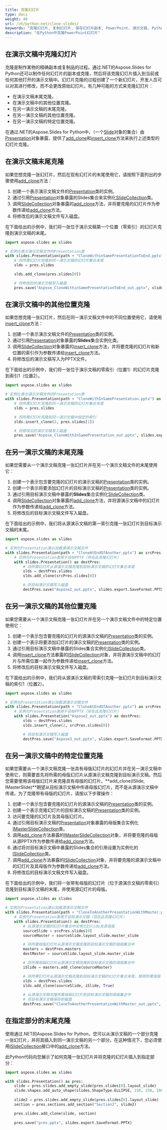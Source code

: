 ```yaml
---
title: 克隆幻灯片
type: docs
weight: 40
url: /zh/python-net/clone-slides/
keywords: "克隆幻灯片, 复制幻灯片, 保存幻灯片副本, PowerPoint, 演示文稿, Python, Aspose.Slides"
description: "在Python中克隆PowerPoint幻灯片"
---
```


## **在演示文稿中克隆幻灯片**
克隆是制作某物的精确副本或复制品的过程。通过.NET的Aspose.Slides for Python还可以制作任何幻灯片的副本或克隆，然后将该克隆幻灯片插入到当前或任何其他打开的演示文稿中。幻灯片克隆的过程创建了一个新幻灯片，开发人员可以对其进行修改，而不会更改原始幻灯片。有几种可能的方式来克隆幻灯片：

- 在演示文稿末尾克隆。
- 在演示文稿中的其他位置克隆。
- 在另一演示文稿的末尾克隆。
- 在另一演示文稿的其他位置克隆。
- 在另一演示文稿的特定位置克隆。

在通过.NET的Aspose.Slides for Python中，（一个[Slide](https://reference.aspose.com/slides/python-net/aspose.slides/islide/)对象的集合）由[Presentation](https://reference.aspose.com/slides/python-net/aspose.slides/presentation/)对象暴露，提供了[add_clone](https://reference.aspose.com/slides/python-net/aspose.slides/islidecollection/)和[insert_clone](https://reference.aspose.com/slides/python-net/aspose.slides/ishapecollection/)方法来执行上述类型的幻灯片克隆。
## **在演示文稿末尾克隆**
如果您想克隆一张幻灯片，然后在现有幻灯片的末尾使用它，请按照下面列出的步骤使用[add_clone](https://reference.aspose.com/slides/python-net/aspose.slides/islidecollection/)方法：

1. 创建一个表示演示文稿文件的[Presentation](https://reference.aspose.com/slides/python-net/aspose.slides/presentation/)类的实例。
1. 通过引用[Presentation](https://reference.aspose.com/slides/python-net/aspose.slides/presentation/)对象暴露的Slides集合来实例化[SlideCollection](https://reference.aspose.com/slides/python-net/aspose.slides/islidecollection/)类。
2. 调用[SlideCollection](https://reference.aspose.com/slides/python-net/aspose.slides/islidecollection/)对象暴露的[add_clone](https://reference.aspose.com/slides/python-net/aspose.slides/islidecollection/)方法，并将要克隆的幻灯片作为参数传递给[add_clone](https://reference.aspose.com/slides/python-net/aspose.slides/islidecollection/)方法。
3. 将修改后的演示文稿文件写入磁盘。

在下面给出的示例中，我们将一张位于演示文稿第一个位置（零索引）的幻灯片克隆到演示文稿的末尾。

```py
import aspose.slides as slides

# 实例化表示演示文稿文件的Presentation类
with slides.Presentation(path + "CloneWithinSamePresentationToEnd.pptx") as pres:
    # 将所需幻灯片克隆到同一演示文稿的幻灯片集合末尾
    slds = pres.slides

    slds.add_clone(pres.slides[0])

    # 将修改后的演示文稿写入磁盘
    pres.save("Aspose_CloneWithinSamePresentationToEnd_out.pptx", slides.export.SaveFormat.PPTX)
```


## **在演示文稿中的其他位置克隆**
如果您想克隆一张幻灯片，然后在同一演示文稿文件中的不同位置使用它，请使用[insert_clone](https://reference.aspose.com/slides/python-net/aspose.slides/ishapecollection/)方法：

1. 创建一个表示演示文稿文件的[Presentation](https://reference.aspose.com/slides/python-net/aspose.slides/presentation/)类的实例。
1. 通过引用[Presentation](https://reference.aspose.com/slides/python-net/aspose.slides/presentation/)对象暴露的**Slides**集合实例化类。
1. 调用[SlideCollection](https://reference.aspose.com/slides/python-net/aspose.slides/islidecollection/)对象暴露的[insert_clone](https://reference.aspose.com/slides/python-net/aspose.slides/ishapecollection/)方法，并将要克隆的幻灯片和新位置的索引作为参数传递给[insert_clone](https://reference.aspose.com/slides/python-net/aspose.slides/ishapecollection/)方法。
1. 将修改后的演示文稿写入为PPTX文件。

在下面给出的示例中，我们将一张位于演示文稿的零索引（位置1）的幻灯片克隆到索引1（位置2）。

```py
import aspose.slides as slides

# 实例化表示演示文稿文件的Presentation类
with slides.Presentation(path + "CloneWithInSamePresentation.pptx") as pres:
    # 将所需幻灯片克隆到同一演示文稿的幻灯片集合末尾
    slds = pres.slides

    # 将所需幻灯片克隆到同一演示文稿中指定的索引
    slds.insert_clone(2, pres.slides[1])

    # 将修改后的演示文稿写入磁盘
    pres.save("Aspose_CloneWithInSamePresentation_out.pptx", slides.export.SaveFormat.PPTX)
```


## **在另一演示文稿的末尾克隆**
如果您需要从一个演示文稿克隆一张幻灯片并在另一个演示文稿文件的末尾使用它：

1. 创建一个表示包含要克隆的幻灯片的演示文稿的[Presentation](https://reference.aspose.com/slides/python-net/aspose.slides/presentation/)类的实例。
1. 创建一个表示将要添加幻灯片的目标演示文稿的[Presentation](https://reference.aspose.com/slides/python-net/aspose.slides/presentation/)类的实例。
1. 通过引用目标演示文稿中暴露的**Slides**集合实例化[SlideCollection](https://reference.aspose.com/slides/python-net/aspose.slides/islidecollection/)类。
1. 调用[SlideCollection](https://reference.aspose.com/slides/python-net/aspose.slides/islidecollection/)对象暴露的[add_clone](https://reference.aspose.com/slides/python-net/aspose.slides/islidecollection/)方法，并将源演示文稿中的幻灯片作为参数传递给[add_clone](https://reference.aspose.com/slides/python-net/aspose.slides/islidecollection/)方法。
1. 将修改后的目标演示文稿文件写入磁盘。

在下面给出的示例中，我们将从源演示文稿的第一索引克隆一张幻灯片到目标演示文稿的末尾。

```py
import aspose.slides as slides

# 实例化Presentation类以加载源演示文稿文件
with slides.Presentation(path + "CloneAtEndOfAnother.pptx") as srcPres:
    # 实例化Presentation类用于目标PPTX（将在此克隆幻灯片）
    with slides.Presentation() as destPres:
        # 将所需幻灯片从源演示文稿克隆到目标演示文稿的幻灯片集合末尾
        slds = destPres.slides
        slds.add_clone(srcPres.slides[0])

        # 将目标演示文稿写入磁盘
        destPres.save("Aspose2_out.pptx", slides.export.SaveFormat.PPTX)
```


## **在另一演示文稿的其他位置克隆**
如果您需要从一个演示文稿克隆一张幻灯片并在另一个演示文稿文件中的特定位置使用它：

1. 创建一个表示包含要克隆的幻灯片的源演示文稿的[Presentation](https://reference.aspose.com/slides/python-net/aspose.slides/presentation/)类的实例。
1. 创建一个表示将要添加幻灯片的演示文稿的[Presentation](https://reference.aspose.com/slides/python-net/aspose.slides/presentation/)类的实例。
1. 通过引用目标演示文稿中暴露的Slides集合实例化[ISlideCollection](https://reference.aspose.com/slides/python-net/aspose.slides/islidecollection/)类。
1. 调用[insert_clone](https://reference.aspose.com/slides/python-net/aspose.slides/ishapecollection/)方法暴露的[ISlideCollection](https://reference.aspose.com/slides/python-net/aspose.slides/islidecollection/)对象，并将源演示文稿中的幻灯片与所需位置一起作为参数传递给[insert_clone](https://reference.aspose.com/slides/python-net/aspose.slides/ishapecollection/)方法。
1. 将修改后的目标演示文稿文件写入磁盘。

在下面给出的示例中，我们将从源演示文稿的零索引克隆一张幻灯片到目标演示文稿的索引1（位置2）。

```py
import aspose.slides as slides

# 实例化Presentation类以加载源演示文稿文件
with slides.Presentation(path + "CloneAtEndOfAnother.pptx") as srcPres:
    # 实例化Presentation类用于目标PPTX（将在此克隆幻灯片）
    with slides.Presentation("Aspose2_out.pptx") as destPres:
        slds = destPres.slides
        slds.insert_clone(2, srcPres.slides[0])

        # 将目标演示文稿写入磁盘
        destPres.save("Aspose3_out.pptx", slides.export.SaveFormat.PPTX)
```


## **在另一演示文稿中的特定位置克隆**
如果您需要从一个演示文稿克隆一张具有母版幻灯片的幻灯片并在另一演示文稿中使用它，则需要首先将所需的母版幻灯片从源演示文稿克隆到目标演示文稿。然后您需要使用该母版幻灯片来克隆具有母版的幻灯片。**add_clone(ISlide, IMasterSlide)**期望从目标演示文稿中传递母版幻灯片，而不是从源演示文稿中传递。为了克隆带有母版的幻灯片，请按以下步骤操作：

1. 创建一个表示包含要克隆的幻灯片的源演示文稿的[Presentation](https://reference.aspose.com/slides/python-net/aspose.slides/presentation/)类的实例。
1. 创建一个表示克隆幻灯片的目标演示文稿的[Presentation](https://reference.aspose.com/slides/python-net/aspose.slides/presentation/)类的实例。
1. 访问要克隆的幻灯片及其母版幻灯片。
1. 通过引用目标演示文稿的[Presentation](https://reference.aspose.com/slides/python-net/aspose.slides/presentation/)对象暴露的母版集合实例化[IMasterSlideCollection](https://reference.aspose.com/slides/python-net/aspose.slides/imasterslidecollection/)类。
1. 调用[add_clone](https://reference.aspose.com/slides/python-net/aspose.slides/islidecollection/)方法暴露的[IMasterSlideCollection](https://reference.aspose.com/slides/python-net/aspose.slides/imasterslidecollection/)对象，并将要克隆的母版从源PPTX作为参数传递给[add_clone](https://reference.aspose.com/slides/python-net/aspose.slides/islidecollection/)方法。
1. 通过将对目标演示文稿中暴露的Slides集合的引用设置为实例化的[ISlideCollection](https://reference.aspose.com/slides/python-net/aspose.slides/islidecollection/)类。
2. 调用[add_clone](https://reference.aspose.com/slides/python-net/aspose.slides/islidecollection/)方法暴露的[ISlideCollection](https://reference.aspose.com/slides/python-net/aspose.slides/islidecollection/)对象，并将要克隆的源演示文稿中的幻灯片及其母版作为参数传递给[add_clone](https://reference.aspose.com/slides/python-net/aspose.slides/islidecollection/)方法。
3. 将修改后的目标演示文稿文件写入磁盘。

在下面给出的示例中，我们将一张带有母版的幻灯片（位于源演示文稿的零索引）克隆到目标演示文稿的末尾，并使用源幻灯片的母版。

```py
import aspose.slides as slides

# 实例化Presentation类以加载源演示文稿文件
with slides.Presentation(path + "CloneToAnotherPresentationWithMaster.pptx") as srcPres:
    # 实例化Presentation类用于目标演示文稿（将在此克隆幻灯片）
    with slides.Presentation() as destPres:
        # 从源演示文稿的幻灯片集合中实例化ISlide及其母版
        sourceSlide = srcPres.slides[0]
        sourceMaster = sourceSlide.layout_slide.master_slide

        # 将所需母版幻灯片从源演示文稿克隆到目标演示文稿的母版集合中
        masters = destPres.masters
        destMaster = sourceSlide.layout_slide.master_slide

        # 将所需母版幻灯片从源演示文稿克隆到目标演示文稿的母版集合中
        iSlide = masters.add_clone(sourceMaster)

        # 将所需幻灯片从源演示文稿克隆到目标演示文稿的幻灯片集合末尾，使用所需母版
        slds = destPres.slides
        slds.add_clone(sourceSlide, iSlide, True)
      
        # 从源演示文稿克隆所需母版幻灯片到目标演示文稿的母版集合中
        # 将目标演示文稿保存到磁盘
        destPres.save("CloneToAnotherPresentationWithMaster_out.pptx", slides.export.SaveFormat.PPTX)
```


## 在指定部分的末尾克隆

使用通过.NET的Aspose.Slides for Python，您可以从演示文稿的一个部分克隆一张幻灯片，并将其插入到同一演示文稿的另一个部分。在这种情况下，您必须使用[ISlideCollection](https://reference.aspose.com/slides/python-net/aspose.slides/islidecollection/)接口中的[add_clone](https://reference.aspose.com/slides/python-net/aspose.slides/islidecollection/)方法。

此Python代码向您展示了如何克隆一张幻灯片并将克隆的幻灯片插入到指定部分：

```py
import aspose.slides as slides

with slides.Presentation() as pres:
    slide = pres.slides.add_empty_slide(pres.slides[0].layout_slide)
    slide.shapes.add_auto_shape(slides.ShapeType.ELLIPSE, 150, 150, 100, 100) # 用于克隆
    
    slide2 = pres.slides.add_empty_slide(pres.slides[0].layout_slide)
    section = pres.sections.add_section("Section2", slide2)

    pres.slides.add_clone(slide, section)
    
    pres.save("pres.pptx", slides.export.SaveFormat.PPTX)
```